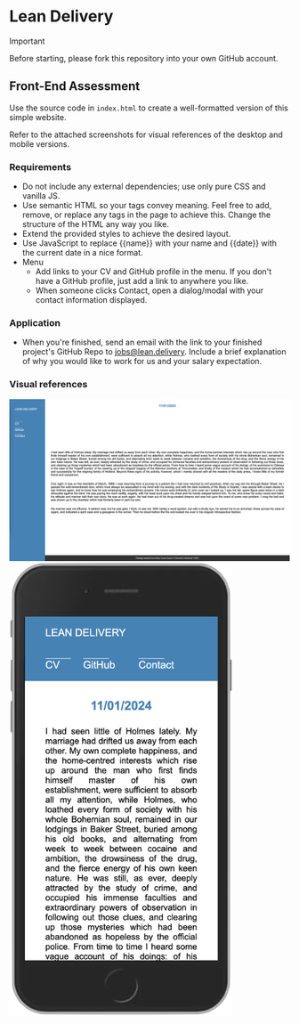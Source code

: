 # Lean Delivery

> [!IMPORTANT]
> Before starting, please fork this repository into your own GitHub account.

## Front-End Assessment
Use the source code in `index.html` to create a well-formatted version of this simple website.

Refer to the attached screenshots for visual references of the desktop and mobile versions.

### Requirements
- Do not include any external dependencies; use only pure CSS and vanilla JS.
- Use semantic HTML so your tags convey meaning.
  Feel free to add, remove, or replace any tags in the page to achieve this.
  Change the structure of the HTML any way you like.
- Extend the provided styles to achieve the desired layout.
- Use JavaScript to replace {{name}} with your name and {{date}} with the current date in a nice format.
- Menu
  - Add links to your CV and GitHub profile in the menu.
    If you don't have a GitHub profile, just add a link to anywhere you like.
  - When someone clicks Contact, open a dialog/modal with your contact information displayed.

### Application
- When you're finished, send an email with the link to your finished project's GitHub Repo to jobs@lean.delivery. Include a brief explanation of why you would like to work for us and your salary expectation.

### Visual references

<img src="./img/desktop_example.png" alt="Desktop version" />

<img src="./img/mobile_example.png" alt="Mobile version" width="400" />
